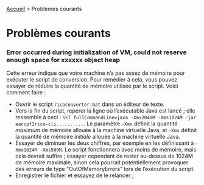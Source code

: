 [Accueil](index.md) > Problèmes courants

# Problèmes courants

### Error occurred during initialization of VM, could not reserve enough space for xxxxxx object heap

Cette erreur indique que votre machine n’a pas assez de mémoire pour exécuter le script de conversion. Pour remédier à 
cela, vous pouvez essayer de réduire la quantité de mémoire utilisée par le script. Voici comment faire :

- Ouvrir le script `ricoconverter.bat` dans un éditeur de texte.
- Vers la fin du script, repérer la ligne où l’exécutable Java est lancé ; elle ressemble à ceci : 
`SET fullCommandLine=java -Xmx2048M -Xms1024M -jar eaccpf2rico-cli..........`. Le paramètre `-Xmx` 
définit la quantité _maximum_ de mémoire allouée à la machine virtuelle Java, et `-Xms` définit la quantité de 
mémoire _initiale_ allouée à la machine virtuelle Java.
- Essayer de diminuer les deux chiffres, par exemple en les définissant à `-Xmx1024M -Xms500M`. Le script fonctionnera 
avec moins de mémoire, mais cela devrait suffire ; essayer cependant de rester au-dessus de 1024M de mémoire maximale, 
sinon cela pourrait potentiellement provoquer des erreurs de type "OutOfMemoryErrors" lors de l’exécution du script.
- Enregistrer le fichier et essayez de le relancer ;